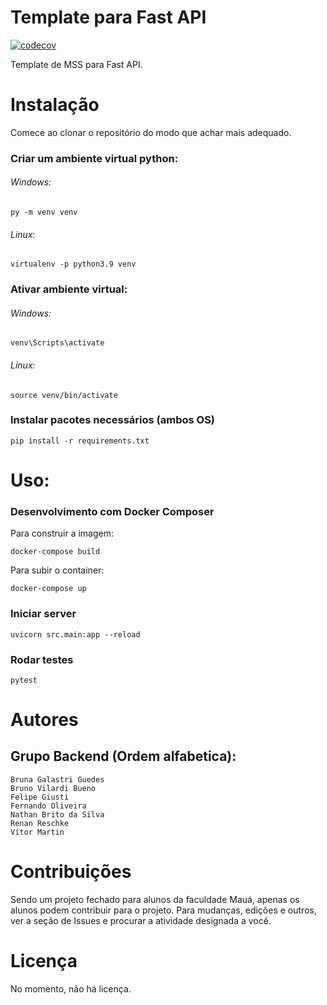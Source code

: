 # Template para Fast API
[![codecov](https://codecov.io/gh/Maua-Dev/back_fastAPI_template/branch/main/graph/badge.svg?token=M16VBNGBR3)](https://codecov.io/gh/Maua-Dev/back_fastAPI_template)

Template de MSS para Fast API.

# Instalação

Comece ao clonar o repositório do modo que achar mais adequado.


### Criar um ambiente virtual python:
###### Windows:
    py -m venv venv
###### Linux:
    virtualenv -p python3.9 venv

### Ativar ambiente virtual:
###### Windows:
    venv\Scripts\activate
###### Linux:
    source venv/bin/activate

### Instalar pacotes necessários (ambos OS)
    pip install -r requirements.txt

# Uso:

### Desenvolvimento com Docker Composer

Para construir a imagem:

    docker-compose build

Para subir o container:

    docker-compose up


### Iniciar server
    uvicorn src.main:app --reload

### Rodar testes
    pytest

# Autores
## Grupo Backend (Ordem alfabetica):
    Bruna Galastri Guedes
    Bruno Vilardi Bueno
    Felipe Giusti
    Fernando Oliveira
    Nathan Brito da Silva
    Renan Reschke
    Vitor Martin

# Contribuições
Sendo um projeto fechado para alunos da faculdade Mauá, apenas os alunos podem contribuir para o projeto. 
Para mudanças, edições e outros, ver a seção de Issues e procurar a atividade designada a você.

# Licença
No momento, não há licença. 
